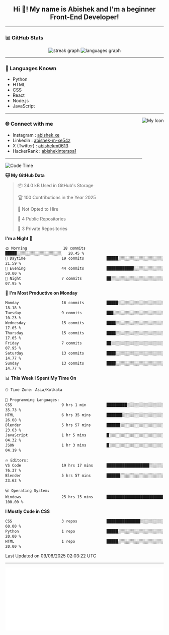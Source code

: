 <h2 align="center">Hi 👋! My name is <b>Abishek</b> and I'm a beginner Front-End Developer!</h2>

---

### 📊 GitHub Stats

<div align="center">
  <img src="https://streak-stats.demolab.com?user=Abishek-Web-Co&locale=en&mode=daily&theme=dracula&hide_border=false&border_radius=5" height="150" alt="streak graph" />
  <img src="https://github-readme-stats.vercel.app/api/top-langs?username=Abishek-Web-Co&locale=en&hide_title=false&layout=compact&card_width=320&langs_count=5&theme=dracula&hide_border=false" height="150" alt="languages graph" />
</div>

---

### 🧠 Languages Known

- Python  
- HTML  
- CSS  
- React  
- Node.js  
- JavaScript  

---

<img align="right" height="150" src="https://abish-file.web.app/assets/favicon.png" alt="My Icon" />

### 🌐 Connect with me

- Instagram   : [abishek.xe](https://www.instagram.com/abishek.xe/)
- Linkedin    : [abishek-m-xe54z](https://www.linkedin.com/in/abishek-m-xe54z/)
- X (Twitter) : [abishekm0613](https://x.com/abishekm0613)
- HackerRank  : [abishekinterspa1](https://www.hackerrank.com/profile/abishekinterspa1)

---

<!--START_SECTION:waka-->
![Code Time](http://img.shields.io/badge/Code%20Time-27%20hrs%2041%20mins-blue)

**🐱 My GitHub Data** 

> 📦 24.0 kB Used in GitHub's Storage 
 > 
> 🏆 100 Contributions in the Year 2025
 > 
> 🚫 Not Opted to Hire
 > 
> 📜 4 Public Repositories 
 > 
> 🔑 3 Private Repositories 
 > 
**I'm a Night 🦉** 

```text
🌞 Morning                18 commits          █████░░░░░░░░░░░░░░░░░░░░   20.45 % 
🌆 Daytime                19 commits          █████░░░░░░░░░░░░░░░░░░░░   21.59 % 
🌃 Evening                44 commits          ████████████░░░░░░░░░░░░░   50.00 % 
🌙 Night                  7 commits           ██░░░░░░░░░░░░░░░░░░░░░░░   07.95 % 
```
📅 **I'm Most Productive on Monday** 

```text
Monday                   16 commits          █████░░░░░░░░░░░░░░░░░░░░   18.18 % 
Tuesday                  9 commits           ███░░░░░░░░░░░░░░░░░░░░░░   10.23 % 
Wednesday                15 commits          ████░░░░░░░░░░░░░░░░░░░░░   17.05 % 
Thursday                 15 commits          ████░░░░░░░░░░░░░░░░░░░░░   17.05 % 
Friday                   7 commits           ██░░░░░░░░░░░░░░░░░░░░░░░   07.95 % 
Saturday                 13 commits          ████░░░░░░░░░░░░░░░░░░░░░   14.77 % 
Sunday                   13 commits          ████░░░░░░░░░░░░░░░░░░░░░   14.77 % 
```


📊 **This Week I Spent My Time On** 

```text
🕑︎ Time Zone: Asia/Kolkata

💬 Programming Languages: 
CSS                      9 hrs 1 min         █████████░░░░░░░░░░░░░░░░   35.73 % 
HTML                     6 hrs 35 mins       ███████░░░░░░░░░░░░░░░░░░   26.08 % 
Blender                  5 hrs 57 mins       ██████░░░░░░░░░░░░░░░░░░░   23.63 % 
JavaScript               1 hr 5 mins         █░░░░░░░░░░░░░░░░░░░░░░░░   04.32 % 
JSON                     1 hr 3 mins         █░░░░░░░░░░░░░░░░░░░░░░░░   04.19 % 

🔥 Editors: 
VS Code                  19 hrs 17 mins      ███████████████████░░░░░░   76.37 % 
Blender                  5 hrs 57 mins       ██████░░░░░░░░░░░░░░░░░░░   23.63 % 

💻 Operating System: 
Windows                  25 hrs 15 mins      █████████████████████████   100.00 % 
```

**I Mostly Code in CSS** 

```text
CSS                      3 repos             ███████████████░░░░░░░░░░   60.00 % 
Python                   1 repo              █████░░░░░░░░░░░░░░░░░░░░   20.00 % 
HTML                     1 repo              █████░░░░░░░░░░░░░░░░░░░░   20.00 % 
```




 Last Updated on 09/06/2025 02:03:22 UTC
<!--END_SECTION:waka-->

---

<div align="center">
  <a href="https://abish-file.web.app/" target="_blank" rel="noopener noreferrer"><img height="200" src="pic.png" alt="Profile Picture" /></a>
</div>

